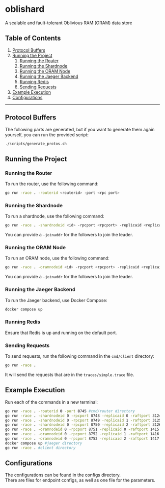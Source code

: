 # oblishard
A scalable and fault-tolerant Oblivious RAM (ORAM) data store

## Table of Contents

1. [Protocol Buffers](#protocol-buffers)
2. [Running the Project](#running-the-project)
   1. [Running the Router](#running-the-router)
   2. [Running the Shardnode](#running-the-shardnode)
   3. [Running the ORAM Node](#running-the-oram-node)
   4. [Running the Jaeger Backend](#running-the-jaeger-backend)
   5. [Running Redis](#running-redis)
   6. [Sending Requests](#sending-requests)
3. [Example Execution](#example-execution)
4. [Configurations](#configurations)

---
## Protocol Buffers

The following parts are generated, but if you want to generate them again yourself, you can run the provided script:

```bash
./scripts/generate_protos.sh
```

## Running the Project
### Running the Router
To run the router, use the following command:
```bash
go run -race . -routerid <routerid> -port <rpc port>
```
### Running the Shardnode
To run a shardnode, use the following command:
```bash
go run -race . -shardnodeid <id> -rpcport <rpcport> -replicaid <replicaid> -raftport <raftport>
```
You can provide a `-joinaddr` for the followers to join the leader.
### Running the ORAM Node
To run an ORAM node, use the following command:
```bash
go run -race . -oramnodeid <id> -rpcport <rpcport> -replicaid <replicaid> -raftport <raftport>
```
You can provide a `-joinaddr` for the followers to join the leader.
### Running the Jaeger Backend
To run the Jaeger backend, use Docker Compose:
```bash
docker compose up
```
### Running Redis
Ensure that Redis is up and running on the default port.
### Sending Requests
To send requests, run the following command in the `cmd/client` directory:
```bash
go run -race .
```
It will send the requests that are in the `traces/simple.trace` file.
## Example Execution
Run each of the commands in a new terminal:
```bash
go run -race . -routerid 0 -port 8745 #cmd/router directory
go run -race . -shardnodeid 0 -rpcport 8748 -replicaid 0 -raftport 3124 #cmd/shardnode directory
go run -race . -shardnodeid 0 -rpcport 8749 -replicaid 1 -raftport 3125 -joinaddr=127.0.0.1:8748 #cmd/shardnode directory
go run -race . -shardnodeid 0 -rpcport 8750 -replicaid 2 -raftport 3126 -joinaddr=127.0.0.1:8748 #cmd/shardnode directory
go run -race . -oramnodeid 0 -rpcport 8751 -replicaid 0 -raftport 1415 #cmd/oramnode directory
go run -race . -oramnodeid 0 -rpcport 8752 -replicaid 1 -raftport 1416 -joinaddr=127.0.0.1:8751 #cmd/oramnode directory
go run -race . -oramnodeid 0 -rpcport 8753 -replicaid 2 -raftport 1417 -joinaddr=127.0.0.1:8751 #cmd/oramnode directory
docker compose up #jaeger directory
go run -race . #client directory
```
## Configurations
The configurations can be found in the configs directory.  
There are files for endpoint configs, as well as one file for the parameters.
